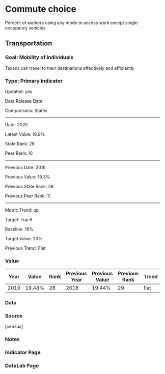 # Commute choice

Percent of workers using any mode to access work except single-occupancy vehicles

## Transportation

### Goal: Mobility of individuals

Texans can travel to their destinations effectively and efficiently

### Type: Primary indicator

Updated: yes

Data Release Date: 

Comparisons: States

----

Date: 2020

Latest Value: 19.9%

State Rank: 28

Peer Rank: 10

----

Previous Date:  2019

Previous Value: 19.3%

Previous State Rank: 29

Previous Peer Rank: 11

----

Metric Trend: up

Target: Top 6

Baseline: 18%

Target Value: 23%

Previous Trend: Flat



### Value

| Year        |  Value      | Rank        | Previous Year | Previous Value | Previous Rank | Trend | 
| ----------- | ----------- | ----------- | ----------- | ----------- | ----------- | -----------|
|   2019       | 19.48%      |  28        |       2018  |   19.44%    |       29    |    flat    | 

### Data

### Source

[census]

### Notes


### Indicator Page


### DataLab Page
